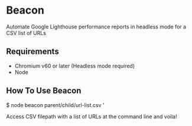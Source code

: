 # Beacon

Automate Google Lighthouse performance reports in headless mode for a CSV list of URLs

## Requirements

- Chromium v60 or later (Headless mode required)
- Node

## How To Use Beacon

$ node beacon parent/child/url-list.csv '

Access CSV filepath with a list of URLs at the command line and voila!
